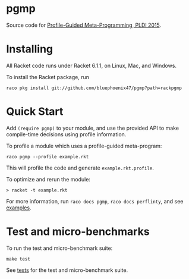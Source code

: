 pgmp
====

Source code for [Profile-Guided Meta-Programming, PLDI 2015](https://www.williamjbowman.com/papers.html#pgmp).

Installing
==========

All Racket code runs under Racket 6.1.1, on Linux, Mac, and Windows.

To install the Racket package, run

```
raco pkg install git://github.com/bluephoenix47/pgmp?path=rackpgmp
```

Quick Start
=====

Add `(require pgmp)` to your module, and use the provided API to make
compile-time decisions using profile information.

To profile a module which uses a profile-guided meta-program:
```
raco pgmp --profile example.rkt
```

This will profile the code and generate `example.rkt.profile`.

To optimize and rerun the module:
```
> racket -t example.rkt
```

For more information, run `raco docs pgmp`, `raco docs perflinty`, and see
[examples](../master/rackpgmp/examples).

Test and micro-benchmarks
======================

To run the test and micro-benchmark suite:
```
make test
```

See [tests](../master/rackpgmp/tests) for the test and micro-benchmark suite.
